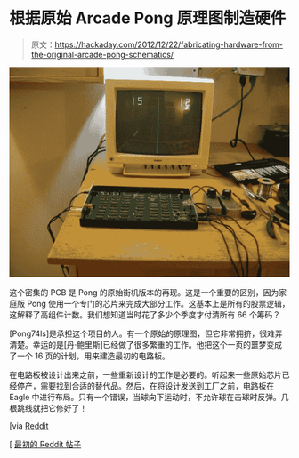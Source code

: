 # 根据原始 Arcade Pong 原理图制造硬件

> 原文：<https://hackaday.com/2012/12/22/fabricating-hardware-from-the-original-arcade-pong-schematics/>

![original-arcade-pong-rebuild](img/824ab0d341c6fea737c8d262b5de67c4.png)

这个密集的 PCB 是 Pong 的原始街机版本的再现。这是一个重要的区别，因为家庭版 Pong 使用一个专门的芯片来完成大部分工作。这基本上是所有的股票逻辑，这解释了高组件计数。我们想知道当时花了多少个季度才付清所有 66 个筹码？

[Pong74ls]是承担这个项目的人。有一个原始的原理图，但它非常拥挤，很难弄清楚。幸运的是[丹·鲍里斯]已经做了很多繁重的工作。他把这个一页的噩梦变成了一个 16 页的计划，用来建造最初的电路板。

在电路板被设计出来之前，一些重新设计的工作是必要的。听起来一些原始芯片已经停产，需要找到合适的替代品。然后，在将设计发送到工厂之前，电路板在 Eagle 中进行布局。只有一个错误，当球向下运动时，不允许球在击球时反弹。几根跳线就把它修好了！

[via [Reddit](http://www.reddit.com/r/ECE/comments/14x20r/the_original_pongs_schematic_and_rebuilt/)

[ [最初的 Reddit 帖子](http://www.reddit.com/r/gaming/comments/14wr0a/to_build_a_video_game_from_scratch_you_must_first/)